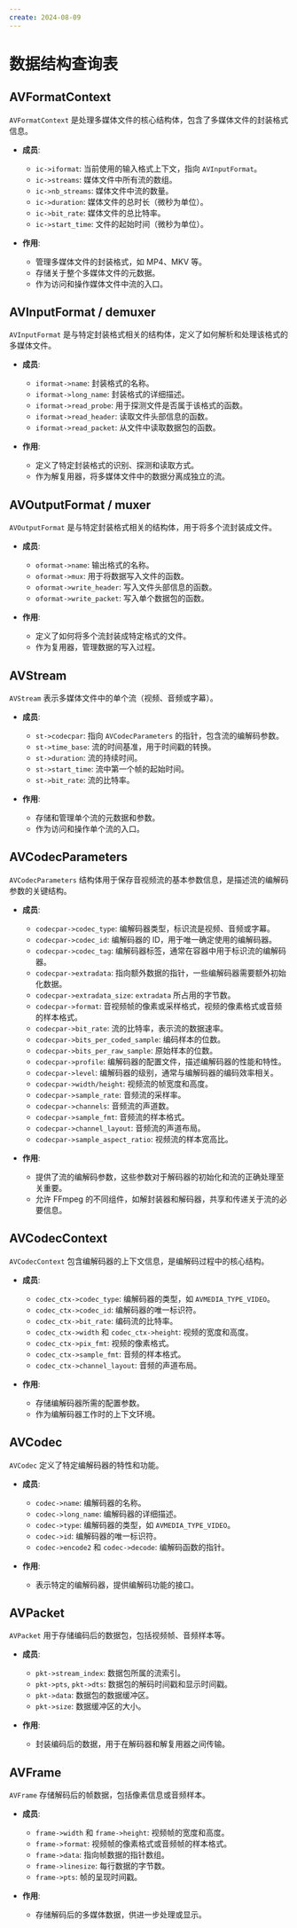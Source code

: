 ```yaml
---
create: 2024-08-09
---
```

# 数据结构查询表

## AVFormatContext
`AVFormatContext` 是处理多媒体文件的核心结构体，包含了多媒体文件的封装格式信息。

- **成员**:
  - `ic->iformat`: 当前使用的输入格式上下文，指向 `AVInputFormat`。
  - `ic->streams`: 媒体文件中所有流的数组。
  - `ic->nb_streams`: 媒体文件中流的数量。
  - `ic->duration`: 媒体文件的总时长（微秒为单位）。
  - `ic->bit_rate`: 媒体文件的总比特率。
  - `ic->start_time`: 文件的起始时间（微秒为单位）。

- **作用**:
  - 管理多媒体文件的封装格式，如 MP4、MKV 等。
  - 存储关于整个多媒体文件的元数据。
  - 作为访问和操作媒体文件中流的入口。

## AVInputFormat / demuxer
`AVInputFormat` 是与特定封装格式相关的结构体，定义了如何解析和处理该格式的多媒体文件。

- **成员**:
  - `iformat->name`: 封装格式的名称。
  - `iformat->long_name`: 封装格式的详细描述。
  - `iformat->read_probe`: 用于探测文件是否属于该格式的函数。
  - `iformat->read_header`: 读取文件头部信息的函数。
  - `iformat->read_packet`: 从文件中读取数据包的函数。

- **作用**:
  - 定义了特定封装格式的识别、探测和读取方式。
  - 作为解复用器，将多媒体文件中的数据分离成独立的流。

## AVOutputFormat / muxer
`AVOutputFormat` 是与特定封装格式相关的结构体，用于将多个流封装成文件。

- **成员**:
  - `oformat->name`: 输出格式的名称。
  - `oformat->mux`: 用于将数据写入文件的函数。
  - `oformat->write_header`: 写入文件头部信息的函数。
  - `oformat->write_packet`: 写入单个数据包的函数。

- **作用**:
  - 定义了如何将多个流封装成特定格式的文件。
  - 作为复用器，管理数据的写入过程。

## AVStream
`AVStream` 表示多媒体文件中的单个流（视频、音频或字幕）。

- **成员**:
  - `st->codecpar`: 指向 `AVCodecParameters` 的指针，包含流的编解码参数。
  - `st->time_base`: 流的时间基准，用于时间戳的转换。
  - `st->duration`: 流的持续时间。
  - `st->start_time`: 流中第一个帧的起始时间。
  - `st->bit_rate`: 流的比特率。

- **作用**:
  - 存储和管理单个流的元数据和参数。
  - 作为访问和操作单个流的入口。

## AVCodecParameters

`AVCodecParameters` 结构体用于保存音视频流的基本参数信息，是描述流的编解码参数的关键结构。

- **成员**:
  - `codecpar->codec_type`: 编解码器类型，标识流是视频、音频或字幕。
  - `codecpar->codec_id`: 编解码器的 ID，用于唯一确定使用的编解码器。
  - `codecpar->codec_tag`: 编解码器标签，通常在容器中用于标识流的编解码器。
  - `codecpar->extradata`: 指向额外数据的指针，一些编解码器需要额外初始化数据。
  - `codecpar->extradata_size`: `extradata` 所占用的字节数。
  - `codecpar->format`: 音视频帧的像素或采样格式，视频的像素格式或音频的样本格式。
  - `codecpar->bit_rate`: 流的比特率，表示流的数据速率。
  - `codecpar->bits_per_coded_sample`: 编码样本的位数。
  - `codecpar->bits_per_raw_sample`: 原始样本的位数。
  - `codecpar->profile`: 编解码器的配置文件，描述编解码器的性能和特性。
  - `codecpar->level`: 编解码器的级别，通常与编解码器的编码效率相关。
  - `codecpar->width/height`: 视频流的帧宽度和高度。
  - `codecpar->sample_rate`: 音频流的采样率。
  - `codecpar->channels`: 音频流的声道数。
  - `codecpar->sample_fmt`: 音频流的样本格式。
  - `codecpar->channel_layout`: 音频流的声道布局。
  - `codecpar->sample_aspect_ratio`: 视频流的样本宽高比。

- **作用**:
  - 提供了流的编解码参数，这些参数对于解码器的初始化和流的正确处理至关重要。
  - 允许 FFmpeg 的不同组件，如解封装器和解码器，共享和传递关于流的必要信息。

## AVCodecContext

`AVCodecContext` 包含编解码器的上下文信息，是编解码过程中的核心结构。

- **成员**:
  - `codec_ctx->codec_type`: 编解码器的类型，如 `AVMEDIA_TYPE_VIDEO`。
  - `codec_ctx->codec_id`: 编解码器的唯一标识符。
  - `codec_ctx->bit_rate`: 编码流的比特率。
  - `codec_ctx->width` 和 `codec_ctx->height`: 视频的宽度和高度。
  - `codec_ctx->pix_fmt`: 视频的像素格式。
  - `codec_ctx->sample_fmt`: 音频的样本格式。
  - `codec_ctx->channel_layout`: 音频的声道布局。

- **作用**:
  - 存储编解码器所需的配置参数。
  - 作为编解码器工作时的上下文环境。

## AVCodec
`AVCodec` 定义了特定编解码器的特性和功能。

- **成员**:
  - `codec->name`: 编解码器的名称。
  - `codec->long_name`: 编解码器的详细描述。
  - `codec->type`: 编解码器的类型，如 `AVMEDIA_TYPE_VIDEO`。
  - `codec->id`: 编解码器的唯一标识符。
  - `codec->encode2` 和 `codec->decode`: 编解码函数的指针。

- **作用**:
  - 表示特定的编解码器，提供编解码功能的接口。

## AVPacket
`AVPacket` 用于存储编码后的数据包，包括视频帧、音频样本等。

- **成员**:
  - `pkt->stream_index`: 数据包所属的流索引。
  - `pkt->pts`, `pkt->dts`: 数据包的解码时间戳和显示时间戳。
  - `pkt->data`: 数据包的数据缓冲区。
  - `pkt->size`: 数据缓冲区的大小。

- **作用**:
  - 封装编码后的数据，用于在解码器和解复用器之间传输。

## AVFrame
`AVFrame` 存储解码后的帧数据，包括像素信息或音频样本。

- **成员**:
  - `frame->width` 和 `frame->height`: 视频帧的宽度和高度。
  - `frame->format`: 视频帧的像素格式或音频帧的样本格式。
  - `frame->data`: 指向帧数据的指针数组。
  - `frame->linesize`: 每行数据的字节数。
  - `frame->pts`: 帧的呈现时间戳。

- **作用**:
  - 存储解码后的多媒体数据，供进一步处理或显示。
